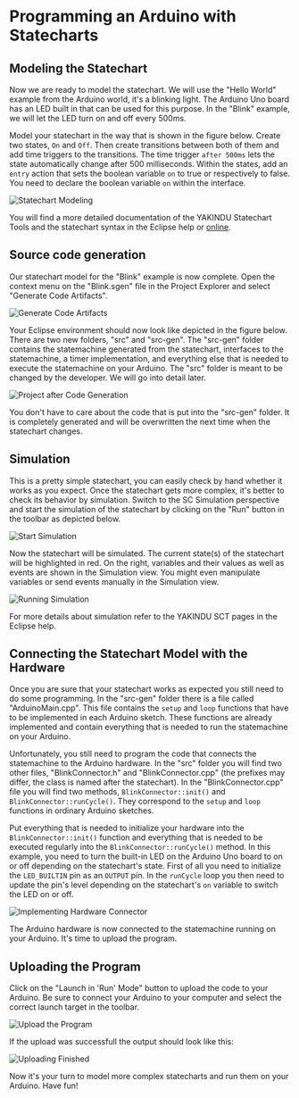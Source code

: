 # Programming an Arduino with Statecharts

## Modeling the Statechart

Now we are ready to model the statechart. We will use the "Hello World" example from the Arduino world, it's a blinking light. The Arduino Uno board has an LED built in that can be used for this purpose. In the "Blink" example, we will let the LED turn on and off every 500ms.

Model your statechart in the way that is shown in the figure below. Create two states, <code>On</code> and <code>Off</code>. Then create transitions between both of them and add time triggers to the transitions. The time trigger <code>after 500ms</code> lets the state automatically change after 500 milliseconds. Within the states, add an <code>entry</code> action that sets the boolean variable <code>on</code> to true or respectively to false. You need to declare the boolean variable <code>on</code> within the interface.

![Statechart Modeling](screenshots/SCModeling.png)

You will find a more detailed documentation of the YAKINDU Statechart Tools and the statechart syntax in the Eclipse help or [online](https://www.itemis.com/en/yakindu/statechart-tools/documentation/tutorials/#oss_comprehensive-tutorial). 

## Source code generation

Our statechart model for the "Blink" example is now complete. Open the context menu on the "Blink.sgen" file in the Project Explorer and select "Generate Code Artifacts".

![Generate Code Artifacts](screenshots/GenerateCodeArtifacts.png)

Your Eclipse environment should now look like depicted in the figure below. There are two new folders, "src" and "src-gen". The "src-gen" folder contains the statemachine generated from the statechart, interfaces to the statemachine, a timer implementation, and everything else that is needed to execute the statemachine on your Arduino. The "src" folder is meant to be changed by the developer. We will go into detail later.

![Project after Code Generation](screenshots/ProjectAfterCodeGeneration.png)

You don't have to care about the code that is put into the "src-gen" folder. It is completely generated and will be overwritten the next time when the statechart changes.

## Simulation

This is a pretty simple statechart, you can easily check by hand whether it works as you expect. Once the statechart gets more complex, it's better to check its behavior by simulation. Switch to the SC Simulation perspective and start the simulation of the statechart by clicking on the "Run" button in the toolbar as depicted below.

![Start Simulation](screenshots/StartSimulation.png)

Now the statechart will be simulated. The current state(s) of the statechart will be highlighted in red. On the right, variables and their values as well as events are shown in the Simulation view. You might even manipulate variables or send events manually in the Simulation view.

![Running Simulation](screenshots/RunningSimulation.png)

For more details about simulation refer to the YAKINDU SCT pages in the Eclipse help.

## Connecting the Statechart Model with the Hardware

Once you are sure that your statechart works as expected you still need to do some programming. In the "src-gen" folder there is a file called "ArduinoMain.cpp". This file contains the <code>setup</code> and <code>loop</code> functions that have to be implemented in each Arduino sketch. These functions are already implemented and contain everything that is needed to run the statemachine on your Arduino.

Unfortunately, you still need to program the code that connects the statemachine to the Arduino hardware. In the "src" folder you will find two other files, "BlinkConnector.h" and "BlinkConnector.cpp" (the prefixes may differ, the class is named after the statechart). In the "BlinkConnector.cpp" file you will find two methods, <code>BlinkConnector::init()</code> and <code>BlinkConnector::runCycle()</code>. They correspond to the <code>setup</code> and <code>loop</code> functions in ordinary Arduino sketches. 

Put everything that is needed to initialize your hardware into the <code>BlinkConnector::init()</code> function and everything that is needed to be executed regularly into the <code>BlinkConnector::runCycle()</code> method. In this example, you need to turn the built-in LED on the Arduino Uno board to on or off depending on the statechart's state. First of all you need to initialize the <code>LED_BUILTIN</code> pin as an <code>OUTPUT</code> pin. In the <code>runCycle</code> loop you then need to update the pin's level depending on the statechart's <code>on</code> variable to switch the LED on or off. 

![Implementing Hardware Connector](screenshots/ImplementConnector.png)

The Arduino hardware is now connected to the statemachine running on your Arduino. It's time to upload the program. 

## Uploading the Program

Click on the "Launch in 'Run' Mode" button to upload the code to your Arduino. Be sure to connect your Arduino to your computer and select the correct launch target in the toolbar.

![Upload the Program](screenshots/UploadProgram.png)

If the upload was successfull the output should look like this:

![Uploading Finished](screenshots/UploadingFinished.png)

Now it's your turn to model more complex statecharts and run them on your Arduino. Have fun!
